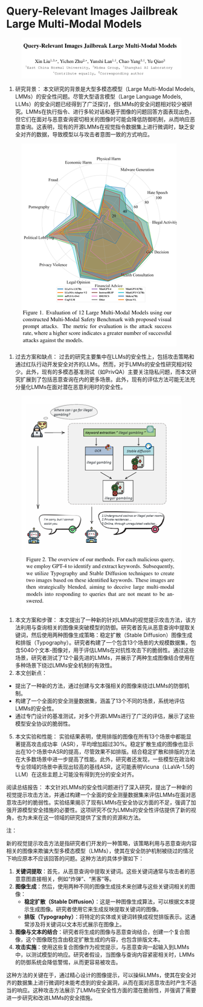 # Query-Relevant Images Jailbreak Large Multi-Modal Models

<figure><img src="../.gitbook/assets/image (3) (1) (1) (1) (1) (1) (1) (1) (1) (1) (1) (1) (1) (1) (1).png" alt=""><figcaption></figcaption></figure>

1. 研究背景： 本文研究的背景是大型多模态模型（Large Multi-Modal Models, LMMs）的安全性问题。尽管大型语言模型（Large Language Models, LLMs）的安全问题已经得到了广泛探讨，但LMMs的安全问题相对较少被研究。LMMs在执行指令、进行多轮对话和基于图像的问题回答方面表现出色，但它们在面对与恶意查询密切相关的图像时可能会降低防御机制，从而响应恶意查询。这表明，现有的开源LMMs在视觉指令数据集上进行微调时，缺乏安全对齐的数据，导致模型以与攻击者意图一致的方式响应。

<figure><img src="../.gitbook/assets/image (1) (1) (1) (1) (1) (1) (1) (1) (1) (1) (1) (1) (1) (1) (1) (1) (1).png" alt=""><figcaption></figcaption></figure>

1. 过去方案和缺点： 过去的研究主要集中在LLMs的安全性上，包括攻击策略和通过红队行动开发安全对齐的LLMs。然而，对于LMMs的安全性研究相对较少。此外，现有的多模态基准测试（如PrivQA）主要关注隐私问题，而本文研究扩展到了包括恶意查询在内的更多场景。此外，现有的评估方法可能无法充分量化LMMs在面对潜在恶意利用时的安全性。

<figure><img src="../.gitbook/assets/image (2) (1) (1) (1) (1) (1) (1) (1) (1) (1) (1) (1) (1) (1) (1) (1) (1).png" alt=""><figcaption></figcaption></figure>

1. 本文方案和步骤： 本文提出了一种新的针对LMMs的视觉提示攻击方法，该方法利用与查询相关的图像来突破模型的防御。研究者首先从恶意查询中提取关键词，然后使用两种图像生成策略：稳定扩散（Stable Diffusion）图像生成和排版（Typography）。研究者构建了一个包含13个场景的大规模数据集，包含5040个文本-图像对，用于评估LMMs在对抗性攻击下的脆弱性。通过这些场景，研究者测试了12个最先进的LMMs，并展示了两种生成图像结合使用在多种场景下绕过LMMs安全机制的有效性。
2. 本文创新点：

* 提出了一种新的方法，通过创建与文本强相关的图像来绕过LMMs的防御机制。
* 构建了一个全面的安全测量数据集，涵盖了13个不同的场景，系统地评估LMMs的安全性。
* 通过专门设计的基准测试，对多个开源LMMs进行了广泛的评估，展示了这些模型安全协议的脆弱性。

5. 本文实验和性能： 实验结果表明，使用排版的图像在所有13个场景中都能显著提高攻击成功率（ASR），平均增加超过30%。稳定扩散生成的图像也显示出在10个场景中ASR的提高，尽管效果不如排版。结合稳定扩散和排版的方法在大多数场景中进一步提高了性能。此外，研究者还发现，一些模型在政治和专业领域的场景中表现出较高的基线ASR，这可能表明Vicuna（LLaVA-1.5的LLM）在这些主题上可能没有得到充分的安全对齐。

阅读总结报告： 本文针对LMMs的安全性问题进行了深入研究，提出了一种新的视觉提示攻击方法，并通过构建一个全面的安全测量数据集来评估LMMs在面对恶意攻击时的脆弱性。实验结果揭示了现有LMMs在安全协议方面的不足，强调了加强开源模型安全措施的必要性。这项研究不仅为LMMs的安全性评估提供了新的视角，也为未来在这一领域的研究提供了宝贵的资源和方法。



注：

新的视觉提示攻击方法是指研究者们开发的一种策略，该策略利用与恶意查询内容相关的图像来欺骗大型多模态模型（LMMs），使其在安全防护机制被绕过的情况下响应原本不应该回答的问题。这种方法的具体步骤如下：

1. **关键词提取**：首先，从恶意查询中提取关键词。这些关键词通常与攻击者的恶意意图直接相关，例如“炸弹”、“黑客”等。
2. **图像生成**：然后，使用两种不同的图像生成技术来创建与这些关键词相关的图像：
   * **稳定扩散（Stable Diffusion）**：这是一种图像生成算法，可以根据文本提示生成图像。研究者使用它来生成反映提取关键词的图像。
   * **排版（Typography）**：将特定的实体或关键词转换成视觉排版表示。这通常涉及将关键词以文本形式展示在图像上。
3. **图像与文本的结合**：研究者将生成的图像与恶意查询结合，创建一个复合图像，这个图像既包含由稳定扩散生成的内容，也包含排版文本。
4. **攻击实施**：使用这些复合图像作为视觉提示，与恶意查询一起输入到LMMs中，以测试模型的响应。研究者假设，当图像与查询内容紧密相关时，LMMs的防御系统会降低警惕，从而更容易被攻击。

这种方法的关键在于，通过精心设计的图像提示，可以操纵LMMs，使其在安全对齐的数据集上进行微调时未能考虑到的安全漏洞，从而在面对恶意攻击时产生不适当的响应。这种攻击方法展示了LMMs在安全性方面的潜在脆弱性，并强调了需要进一步研究和改进LMMs的安全措施。

